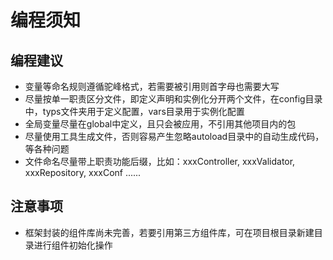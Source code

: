 # 编程须知

## 编程建议

- 变量等命名规则遵循驼峰格式，若需要被引用则首字母也需要大写
- 尽量按单一职责区分文件，即定义声明和实例化分开两个文件，在config目录中，typs文件夹用于定义配置，vars目录用于实例化配置
- 全局变量尽量在global中定义，且只会被应用，不引用其他项目内的包
- 尽量使用工具生成文件，否则容易产生忽略autoload目录中的自动生成代码，等各种问题
- 文件命名尽量带上职责功能后缀，比如：xxxController, xxxValidator, xxxRepository, xxxConf ......

## 注意事项

- 框架封装的组件库尚未完善，若要引用第三方组件库，可在项目根目录新建目录进行组件初始化操作
